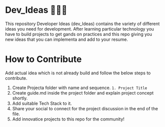 # Dev_Ideas 👩🏻‍💻
This repository Developer Ideas (dev_Ideas) contains the variety of different ideas you need for development.
After learning particular technology you have to build projects to get gands on practices and this repo giving you new ideas that you can implementa and add to your resume.

# How to Contribute
Add actual idea which is not already build and follow the below steps to contribute.
1. Create Projecta folder with name and sequence. `1. Project Title`
2. Create guide.md inside the project folder and explain project concept shortly.
3. Add suitable Tech Stack to it.
4. Share your social to connect for the project discussion in the end of the file.
5. Add innovatice projects to this repo for the community!
